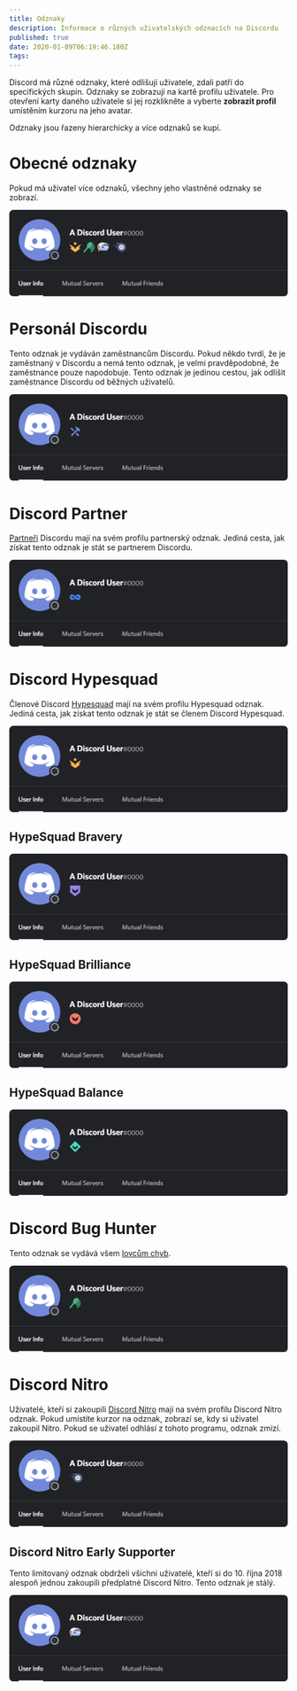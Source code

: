 ```yaml
---
title: Odznaky
description: Informace o různých uživatelských odznacích na Discordu
published: true
date: 2020-01-09T06:19:46.180Z
tags: 
---
```


Discord má různé odznaky, které odlišují uživatele, zdali patří do specifických skupin. Odznaky se zobrazují na kartě profilu uživatele. Pro otevření karty daného uživatele si jej rozklikněte a vyberte **zobrazit profil** umístěním kurzoru na jeho avatar.

Odznaky jsou řazeny hierarchicky a více odznaků se kupí.

# Obecné odznaky
Pokud má uživatel více odznaků, všechny jeho vlastněné odznaky se zobrazí.

![Generalbadges](/uploads/badges/generalbadges.png "Obecný přehled odznaků")

# Personál Discordu
Tento odznak je vydáván zaměstnancům Discordu. Pokud někdo tvrdí, že je zaměstnaný v Discordu a nemá tento odznak, je velmi pravděpodobné, že zaměstnance pouze napodobuje. Tento odznak je jedinou cestou, jak odlišit zaměstnance Discordu od běžných uživatelů.

![Staffbadge](/uploads/badges/newstaffbadge.png "Odznak zaměstnance Discordu")

# Discord Partner
[Partneři](/partner) Discordu mají na svém profilu partnerský odznak. Jediná cesta, jak získat tento odznak je stát se partnerem Discordu.

![Newpartnerbadge](/uploads/badges/newpartnerbadge.png "Odznak Discord Partnera")
# Discord Hypesquad
Členové Discord [Hypesquad](/hypesquad) mají na svém profilu Hypesquad odznak. Jediná cesta, jak získat tento odznak je stát se členem Discord Hypesquad.

![Hypesquadbadge](/uploads/badges/newhypesquadbadge.png "Odznak člena Hypesquad")

## HypeSquad Bravery

![HypeSquadbravery](/uploads/badges/hypesquadbravery.png "Odznak HypeSquad Bravery")

## HypeSquad Brilliance

![HypeSquadbrilliance](/uploads/badges/hypesquadbrilliance.png "Odznak HypeSquad Brilliance")

## HypeSquad Balance

![HypeSquadbalance](/uploads/badges/hypesquadbalance.png "Odznak HypeSquad Balance")

# Discord Bug Hunter
Tento odznak se vydává všem [lovcům chyb](/bug-hunters).

![Bughunterbadge](/uploads/badges/bughunterbadge.png "Odznak Discord Bug Hunter")
# Discord Nitro
Uživatelé, kteří si zakoupili [Discord Nitro](/nitro) mají na svém profilu Discord Nitro odznak. Pokud umístíte kurzor na odznak, zobrazí se, kdy si uživatel zakoupil Nitro. Pokud se uživatel odhlásí z tohoto programu, odznak zmizí.

![Nitrobadge](/uploads/badges/newnitrobadge.png "Odznak Discord Nitro")

## Discord Nitro Early Supporter
Tento limitovaný odznak obdrželi všichni uživatelé, kteří si do 10. října 2018 alespoň jednou zakoupili předplatné Discord Nitro. Tento odznak je stálý.

![Nitroearlysupporterbadge](/uploads/badges/nitroearlysupporterbadge.png "Odznak Nitro Early Supporter")